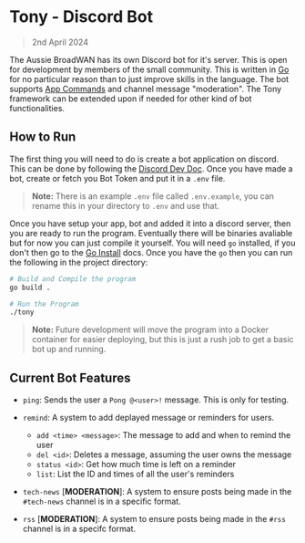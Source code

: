 # Tony - Discord Bot

>  2nd April 2024

The Aussie BroadWAN has its own Discord bot for it's server. This is open for 
development by members of the small community. This is written in [Go] for no
particular reason than to just improve skills in the language. The bot supports
[App Commands] and channel message "moderation". The Tony framework can be 
extended upon if needed for other kind of bot functionalities.


## How to Run

The first thing you will need to do is create a bot application on discord. This
can be done by following the [Discord Dev Doc]. Once you have made a bot, create
or fetch you Bot Token and put it in a `.env` file.

> **Note:** There is an example `.env` file called `.env.example`, you can 
>           rename this in your directory to `.env` and use that.

Once you have setup your app, bot and added it into a discord server, then you 
are ready to run the program. Eventually there will be binaries avaliable but
for now you can just compile it yourself. You will need `go` installed, if you
don't then go to the [Go Install] docs. Once you have the `go` then you can run
the following in the project directory:

```bash
# Build and Compile the program
go build .

# Run the Program
./tony
```

> **Note:** Future development will move the program into a Docker container for
>           easier deploying, but this is just a rush job to get a basic bot up 
>           and running.

## Current Bot Features

- `ping`: 
    Sends the user a `Pong @<user>!` message. This is only for testing.

- `remind`:
    A system to add deplayed message or reminders for users.

    - `add <time> <message>`: The message to add and when to remind the user
    - `del <id>`: Deletes a message, assuming the user owns the message
    - `status <id>`: Get how much time is left on a reminder
    - `list`: List the ID and times of all the user's reminders
  
- `tech-news` [**MODERATION**]:
    A system to ensure posts being made in the `#tech-news` channel is in a 
    specific format.

- `rss` [**MODERATION**]:
    A system to ensure posts being made in the `#rss` channel is in a specifc 
    format.

[Go]: https://go.dev/
[App Commands]: https://discord.com/developers/docs/interactions/application-commands
[Discord Dev Doc]: https://discord.com/developers/docs/getting-started
[Go Install]: https://go.dev/doc/install
